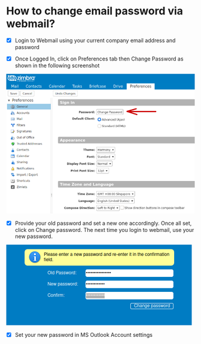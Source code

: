 # How to change email password via webmail?

- [X] Login to Webmail using your current company email address and password

- [X] Once Logged In, click on Preferences tab then Change Password as shown in the following screenshot

![Preference](/images/zimbra_change_email_password.png)

- [X] Provide your old password and set a new one accordingly. Once all set, click on Change password.
      The next time you login to webmail, use your new password.
      
![Preference](/images/zimbra_change_password_screen.png)

- [X] Set your new password in MS Outlook Account settings


